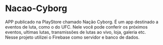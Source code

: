 # Nacao-Cyborg
APP publicado na PlayStore chamado Nação Cyborg. É um app destinado a eventos de luta, como o do UFC. Nele você pode conferir os próximos eventos, ultimas lutas, transmissões de lutas ao vivo, loja, galeria etc. Nesse projeto utilizei o Firebase como servidor e banco de dados.
